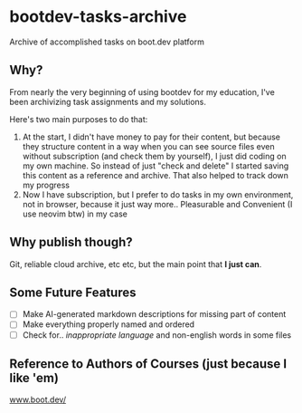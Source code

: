 # bootdev-tasks-archive
Archive of accomplished tasks on boot.dev platform

## Why?

From nearly the very beginning of using bootdev for my education, I've been archivizing task assignments and my solutions. 

Here's two main purposes to do that:

1. At the start, I didn't have money to pay for their content, but because they structure content in a way when you can see source files even without subscription (and check them by yourself), I just did coding on my own machine. So instead of just "check and delete" I started saving this content as a reference and archive. That also helped to track down my progress
2. Now I have subscription, but I prefer to do tasks in my own environment, not in browser, because it just way more.. Pleasurable and Convenient (I use neovim btw) in my case

## Why publish though?

Git, reliable cloud archive, etc etc, but the main point that **I just can**.

## Some Future Features

- [ ] Make AI-generated markdown descriptions for missing part of content
- [ ] Make everything properly named and ordered
- [ ] Check for.. *inappropriate language* and non-english words in some files

## Reference to Authors of Courses (just because I like 'em)

www.boot.dev/
